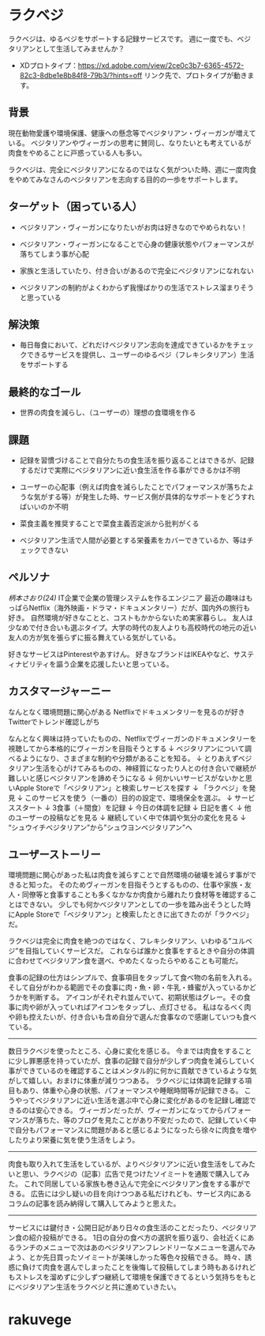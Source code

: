 # ラクベジ
ラクベジは、ゆるベジをサポートする記録サービスです。
週に一度でも、ベジタリアンとして生活してみませんか？

* XDプロトタイプ：https://xd.adobe.com/view/2ce0c3b7-6365-4572-82c3-8dbe1e8b84f8-79b3/?hints=off
リンク先で、プロトタイプが動きます。

## 背景
現在動物愛護や環境保護、健康への懸念等でベジタリアン・ヴィーガンが増えている。
ベジタリアンやヴィーガンの思考に賛同し、なりたいとも考えているが肉食をやめることに戸惑っている人も多い。

ラクベジは、完全にベジタリアンになるのではなく気がついた時、週に一度肉食をやめてみなさんのベジタリアンを志向する目的の一歩をサポートします。

## ターゲット（困っている人）
* ベジタリアン・ヴィーガンになりたいがお肉は好きなのでやめられない！

* ベジタリアン・ヴィーガンになることで心身の健康状態やパフォーマンスが落ちてしまう事が心配

* 家族と生活していたり、付き合いがあるので完全にベジタリアンになれない

* ベジタリアンの制約がよくわからず我慢ばかりの生活でストレス溜まりそうと思っている

## 解決策

* 毎日毎食において、どれだけベジタリアン志向を達成できているかをチェックできるサービスを提供し、ユーザーのゆるベジ（フレキシタリアン）生活をサポートする

## 最終的なゴール

* 世界の肉食を減らし、（ユーザーの）理想の食環境を作る

## 課題
* 記録を習慣づけることで自分たちの食生活を振り返ることはできるが、記録するだけで実際にベジタリアンに近い食生活を作る事ができるかは不明

* ユーザーの心配事（例えば肉食を減らしたことでパフォーマンスが落ちたような気がする等）が発生した時、サービス側が具体的なサポートをどうすればいいのか不明

* 菜食主義を推奨することで菜食主義否定派から批判がくる

* ベジタリアン生活で人間が必要とする栄養素をカバーできているか、等はチェックできない

## ペルソナ
*柄本さおり(24)*
IT企業で企業の管理システムを作るエンジニア
最近の趣味はもっぱらNetflix（海外映画・ドラマ・ドキュメンタリー）だが、国内外の旅行も好き。
自然環境が好きなことと、コストもかからないため実家暮らし。
友人は少なめで付き合いも選ぶタイプ。大学の時代の友人よりも高校時代の地元の近い友人の方が気を張らずに振る舞えている気がしている。

好きなサービスはPinterestやあすけん。
好きなブランドはIKEAやなど、サスティナビリティを謳う企業を応援したいと思っている。


## カスタマージャーニー
なんとなく環境問題に関心がある
Netflixでドキュメンタリーを見るのが好き
Twitterでトレンド確認しがち

なんとなく興味は持っていたものの、Netflixでヴィーガンのドキュメンタリーを視聴してから本格的にヴィーガンを目指そうとする
↓
ベジタリアンについて調べるようになり、さまざまな制約や分類があることを知る。
↓
とりあえずベジタリアン生活を心がけてみるものの、神経質になったり人との付き合いで継続が難しいと感じベジタリアンを諦めそうになる
↓
何かいいサービスがないかと思いApple Storeで「ベジタリアン」と検索しサービスを探す
↓
「ラクベジ」を発見
↓
このサービスを使う（一番の）目的の設定で、環境保全を選ぶ。
↓
サービススタート
↓
3食事（＋間食）を記録
↓
今日の体調を記録
↓
日記を書く
↓
他のユーザーの投稿などを見る
↓
継続していく中で体調や気分の変化を見る
↓
“シュウイチベジタリアン”から”シュウヨンベジタリアン”へ

## ユーザーストーリー
環境問題に関心があった私は肉食を減らすことで自然環境の破壊を減らす事ができると知った。
そのためヴィーガンを目指そうとするものの、仕事や家族・友人・同僚等と食事することも多くなかなか肉食から離れたり食材等を確認することはできない。
少しでも何かベジタリアンとしての一歩を踏み出そうとした時にApple Storeで「ベジタリアン」と検索したときに出てきたのが「ラクベジ」だ。

ラクベジは完全に肉食を絶つのではなく、フレキシタリアン、いわゆる”ユルベジ”を目指していくサービスだ。
これならば誰かと食事をするときや自分の体調に合わせてベジタリアン食を選べ、やめたくなったらやめることも可能だ。

食事の記録の仕方はシンプルで、食事項目をタップして食べ物の名前を入れる。そして自分がわかる範囲でその食事に肉・魚・卵・牛乳・蜂蜜が入っているかどうかを判断する。
アイコンがそれぞれ並んでいて、初期状態はグレー。その食事に肉や卵が入っていればアイコンをタップし、点灯させる。
私はなるべく肉や卵も控えたいが、付き合いも含め自分で選んだ食事なので感謝していつも食べている。

 - - -

数日ラクベジを使ったところ、心身に変化を感じる。
今までは肉食をすることに少し罪悪感を持っていたが、食事の記録で自分が少しずつ肉食を減らしていく事ができているのを確認することはメンタル的に何かに貢献できているような気がして嬉しい。おまけに体重が減りつつある。
ラクベジには体調を記録する項目もあり、体重や心身の状態、パフォーマンスや睡眠時間等が記録できる。
こうやってベジタリアンに近い生活を選ぶ中で心身に変化があるのを記録し確認できるのは安心できる。
ヴィーガンだったが、ヴィーガンになってからパフォーマンスが落ちた、等のブログを見たことがあり不安だったので、記録していく中で自分もパフォーマンスに問題があると感じるようになったら徐々に肉食を増やしたりより栄養に気を使う生活をしよう。

- - -

肉食も取り入れて生活をしているが、よりベジタリアンに近い食生活をしてみたいと思い、ラクベジの（記事）広告で見つけたソイミートを通販で購入してみた。
これで同居している家族も巻き込んで完全にベジタリアン食をする事ができる。
広告には少し疑いの目を向けつつある私だけれども、サービス内にあるコラムの記事を読み納得して購入してみようと思えた。

- - -

サービスには鍵付き・公開日記があり日々の食生活のことだったり、ベジタリアン食の紹介投稿ができる。
1日の自分の食べ方の選択を振り返り、会社近くにあるランチのメニューで次はあのベジタリアンフレンドリーなメニューを選んでみよう、とか先日買ったソイミートが美味しかった等色々投稿できる。
時々、誘惑に負けて肉食を選んでしまったことを後悔して投稿してしまう時もあるけれどもストレスを溜めずに少しずつ継続して環境を保護できてるという気持ちをもとにベジタリアン生活をラクベジと共に進めていきたい。

# rakuvege
